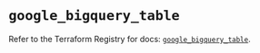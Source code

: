 # `google_bigquery_table`

Refer to the Terraform Registry for docs: [`google_bigquery_table`](https://registry.terraform.io/providers/hashicorp/google/6.3.0/docs/resources/bigquery_table).
